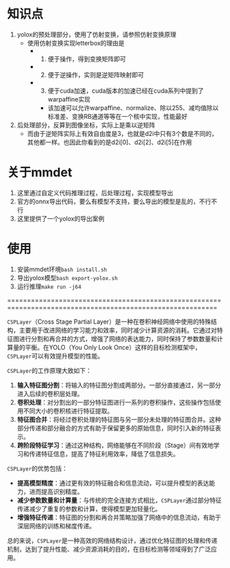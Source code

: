 # 知识点
1. yolox的预处理部分，使用了仿射变换，请参照仿射变换原理
    - 使用仿射变换实现letterbox的理由是
        - 1. 便于操作，得到变换矩阵即可
        - 2. 便于逆操作，实则是逆矩阵映射即可
        - 3. 便于cuda加速，cuda版本的加速已经在cuda系列中提到了warpaffine实现
            - 该加速可以允许warpaffine、normalize、除以255、减均值除以标准差、变换RB通道等等在一个核中实现，性能最好
2. 后处理部分，反算到图像坐标，实际上是乘以逆矩阵
    - 而由于逆矩阵实际上有效自由度是3，也就是d2i中只有3个数是不同的，其他都一样。也因此你看到的是d2i[0]、d2i[2]、d2i[5]在作用

# 关于mmdet
1. 这里通过自定义代码推理过程，后处理过程，实现模型导出
2. 官方的onnx导出代码，要么有模型不支持，要么导出的模型是乱的，不行不行
3. 这里提供了一个yolox的导出案例

# 使用
1. 安装mmdet环境`bash install.sh`
2. 导出yolox模型`bash export-yolox.sh`
3. 运行推理`make run -j64`

===========================================================================================================

`CSPLayer`（Cross Stage Partial Layer）是一种在卷积神经网络中使用的特殊结构，主要用于改进网络的学习能力和效率，同时减少计算资源的消耗。它通过对特征图进行分割和再合并的方式，增强了网络的表达能力，同时保持了参数数量和计算量的平衡。在YOLO（You Only Look Once）这样的目标检测框架中，`CSPLayer`可以有效提升模型的性能。

`CSPLayer`的工作原理大致如下：

1. **输入特征图分割**：将输入的特征图分割成两部分。一部分直接通过，另一部分进入后续的卷积层处理。
2. **卷积处理**：对分割出的一部分特征图进行一系列的卷积操作，这些操作包括使用不同大小的卷积核进行特征提取。
3. **特征图合并**：将经过卷积处理的特征图与另一部分未处理的特征图合并。这种部分传递和部分融合的方式有助于保留更多的原始信息，同时引入新的特征表示。
4. **跨阶段特征学习**：通过这种结构，网络能够在不同阶段（Stage）间有效地学习和传递特征信息，提高了特征利用效率，降低了信息损失。

`CSPLayer`的优势包括：

- **提高模型精度**：通过更有效的特征融合和信息流动，可以提升模型的表达能力，进而提高识别精度。
- **减少参数数量和计算量**：与传统的完全连接方式相比，`CSPLayer`通过部分特征传递减少了重复的参数和计算，使得模型更加轻量化。
- **增强特征传递**：特征图的分割和再合并策略加强了网络中的信息流动，有助于深层网络的训练和梯度传递。

总的来说，`CSPLayer`是一种高效的网络结构设计，通过优化特征图的处理和传递机制，达到了提升性能、减少资源消耗的目的，在目标检测等领域得到了广泛应用。